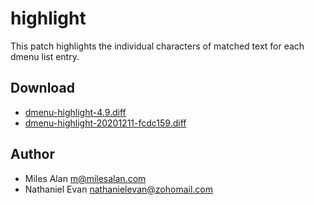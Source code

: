 # highlight

This patch highlights the individual characters of matched text for each dmenu list entry.


## Download

* [dmenu-highlight-4.9.diff](https://tools.suckless.org/dmenu/patches/highlight/dmenu-highlight-4.9.diff)
* [dmenu-highlight-20201211-fcdc159.diff](https://tools.suckless.org/dmenu/patches/highlight/dmenu-highlight-20201211-fcdc159.diff)

## Author

* Miles Alan [m@milesalan.com](mailto:m@milesalan.com)
* Nathaniel Evan [nathanielevan@zohomail.com](mailto:nathanielevan@zohomail.com)
